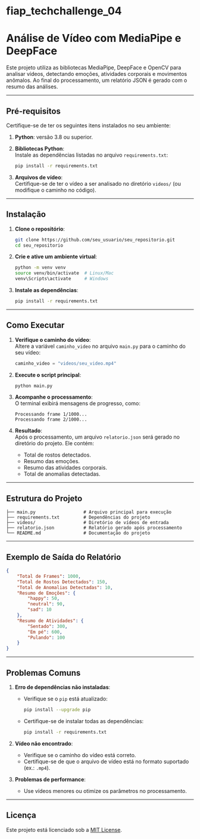 # fiap_techchallenge_04

# **Análise de Vídeo com MediaPipe e DeepFace**

Este projeto utiliza as bibliotecas MediaPipe, DeepFace e OpenCV para analisar vídeos, detectando emoções, atividades corporais e movimentos anômalos. Ao final do processamento, um relatório JSON é gerado com o resumo das análises.

---

## **Pré-requisitos**

Certifique-se de ter os seguintes itens instalados no seu ambiente:

1. **Python**: versão 3.8 ou superior.
2. **Bibliotecas Python**:  
   Instale as dependências listadas no arquivo `requirements.txt`:
   ```bash
   pip install -r requirements.txt
   ```

3. **Arquivos de vídeo**:  
   Certifique-se de ter o vídeo a ser analisado no diretório `videos/` (ou modifique o caminho no código).

---

## **Instalação**

1. **Clone o repositório**:
   ```bash
   git clone https://github.com/seu_usuario/seu_repositorio.git
   cd seu_repositorio
   ```

2. **Crie e ative um ambiente virtual**:
   ```bash
   python -m venv venv
   source venv/bin/activate  # Linux/Mac
   venv\Scripts\activate     # Windows
   ```

3. **Instale as dependências**:
   ```bash
   pip install -r requirements.txt
   ```

---

## **Como Executar**

1. **Verifique o caminho do vídeo**:  
   Altere a variável `caminho_video` no arquivo `main.py` para o caminho do seu vídeo:
   ```python
   caminho_video = "videos/seu_video.mp4"
   ```

2. **Execute o script principal**:
   ```bash
   python main.py
   ```

3. **Acompanhe o processamento**:  
   O terminal exibirá mensagens de progresso, como:
   ```
   Processando frame 1/1000...
   Processando frame 2/1000...
   ```

4. **Resultado**:  
   Após o processamento, um arquivo `relatorio.json` será gerado no diretório do projeto. Ele contém:
   - Total de rostos detectados.
   - Resumo das emoções.
   - Resumo das atividades corporais.
   - Total de anomalias detectadas.

---

## **Estrutura do Projeto**

```plaintext
├── main.py                  # Arquivo principal para execução
├── requirements.txt         # Dependências do projeto
├── videos/                  # Diretório de vídeos de entrada
├── relatorio.json           # Relatório gerado após processamento
└── README.md                # Documentação do projeto
```

---

## **Exemplo de Saída do Relatório**

```json
{
    "Total de Frames": 1000,
    "Total de Rostos Detectados": 150,
    "Total de Anomalias Detectadas": 10,
    "Resumo de Emoções": {
        "happy": 50,
        "neutral": 90,
        "sad": 10
    },
    "Resumo de Atividades": {
        "Sentado": 300,
        "Em pé": 600,
        "Pulando": 100
    }
}
```

---

## **Problemas Comuns**

1. **Erro de dependências não instaladas**:
   - Verifique se o `pip` está atualizado:
     ```bash
     pip install --upgrade pip
     ```
   - Certifique-se de instalar todas as dependências:
     ```bash
     pip install -r requirements.txt
     ```

2. **Vídeo não encontrado**:
   - Verifique se o caminho do vídeo está correto.
   - Certifique-se de que o arquivo de vídeo está no formato suportado (ex.: `.mp4`).

3. **Problemas de performance**:
   - Use vídeos menores ou otimize os parâmetros no processamento.

---

## **Licença**

Este projeto está licenciado sob a [MIT License](LICENSE).
